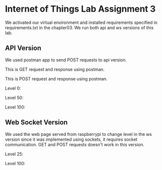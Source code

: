 # Internet of Things Lab Assignment 3

We activated our virtual environment and installed
requirements specified in requirements.txt in the
chapter03. We run both api and ws versions of this lab.

## API Version

We used postman app to send POST requests to api version.

This is GET request and response using postman.

This is POST request and response using postman.

Level 0:

Level 50:

Level 100:

## Web Socket Version

We used the web page served from raspberrypi to change level
in the ws version since it was implemented using sockets,
it requires socket communication. GET and POST requests doesn't
work in this version.

Level 25:

Level 100:
